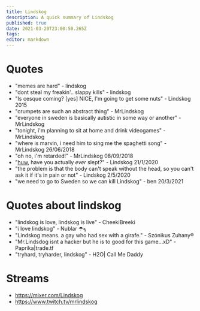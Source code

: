 ```yaml
---
title: Lindskog
description: A quick summary of Lindskog
published: true
date: 2021-03-20T23:00:50.265Z
tags: 
editor: markdown
---
```


# Quotes
* "memes are hard" - lindskog
* "dont steal my freakin'.. slappy kills" - lindskog
* "Is cesque coming? [yes] NICE, I'm going to get some nuts" - Lindskog 2015
* "crumpets are such an abstract thing" - MrLindskog
* "everyone in sweden is basically autistic in some way or another" - MrLindskog
* "tonight, i'm planning to sit at home and drink videogames" - MrLindskog
* "where is marvin, i need him to sing me the spaghetti song" - MrLindskog 26/06/2018
* "oh no, i'm retarded!" - MrLindskog 08/09/2018
* "[huw](Zonalhaz), have you actually *ever* slept?" - Lindskog 21/1/2020
* "the problem is that the body can't speak without the head, so you can't ask it if it's in pain or not" - Lindskog 2/5/2020
* "we need to go to Sweden so we can kill Lindskog" - ben 20/3/2021
# Quotes about lindskog
* "lindskog is love, lindskog is live" - CheekiBreeki
* "i love lindskog" - Nublar ☂ܟ
* "Lindskog means. a gay who had sex with a girafe." - Szónikus Zuhany®
* "Mr.Lindsdog isnt a hacker but he is to good for this game...xD" - Paprika|trade.tf
*  "tryhard, tryharder, lindskog" - H2O| Call Me Daddy

# Streams
* https://mixer.com/Lindskog
* https://www.twitch.tv/mrlindskog
